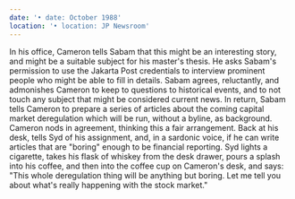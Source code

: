 ```yaml
---
date: '• date: October 1988'
location: '• location: JP Newsroom'
---
```


In his office, Cameron tells Sabam that this might be an interesting
story, and might be a suitable subject for his master's thesis. He asks
Sabam's permission to use the Jakarta Post credentials to interview
prominent people who might be able to fill in details. Sabam agrees,
reluctantly, and admonishes Cameron to keep to questions to historical
events, and to not touch any subject that might be considered current
news. In return, Sabam tells Cameron to prepare a series of articles
about the coming capital market deregulation which will be run, without
a byline, as background. Cameron nods in agreement, thinking this a fair
arrangement. Back at his desk, tells Syd of his assignment, and, in a
sardonic voice, if he can write articles that are "boring" enough to be
financial reporting. Syd lights a cigarette, takes his flask of whiskey
from the desk drawer, pours a splash into his coffee, and then into the
coffee cup on Cameron's desk, and says: "This whole deregulation thing
will be anything but boring. Let me tell you about what's really
happening with the stock market."
